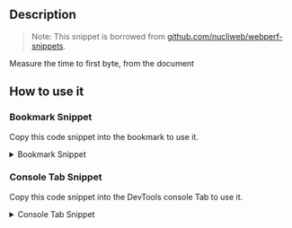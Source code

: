 ## Description

> Note: 
> This snippet is borrowed from [github.com/nucliweb/webperf-snippets](https://github.com/nucliweb/webperf-snippets/blob/main/README.md#time-to-first-byte).

Measure the time to first byte, from the document

## How to use it

<!-- START-HOW_TO[] -->




### Bookmark Snippet

Copy this code snippet into the bookmark to use it.



<details>

<summary>Bookmark Snippet</summary>


```javascript

javascript:(() => {new PerformanceObserver(function (entryList) {
    var pageNav = entryList.getEntriesByType('navigation')[0];
    console.log("TTFB (ms): ".concat(pageNav.responseStart));
}).observe({
    type: 'navigation',
    buffered: true
});
)()
``` 




</details>




### Console Tab Snippet

Copy this code snippet into the DevTools console Tab to use it.



<details>

<summary>Console Tab Snippet</summary>


```javascript

new PerformanceObserver(function (entryList) {
    var pageNav = entryList.getEntriesByType('navigation')[0];
    console.log("TTFB (ms): ".concat(pageNav.responseStart));
}).observe({
    type: 'navigation',
    buffered: true
});

``` 




</details>




<!-- END-HOW_TO -->












